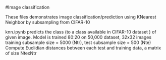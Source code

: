 #Image classification

These files demonstrates image classification/prediction using KNearest Neighbor by subsampling from CIFAR-10

knn.ipynb predicts the class (to a class available in CIFAR-10 dataset ) of given image.
Model is trained 80:20 on 50,000 dataset, 32x32 images
training subsample size = 5000 (Ntr), test subsample size = 500 (Nte)
Compute Euclidian distances between each test and training data, a matrix of size NtexNtr

